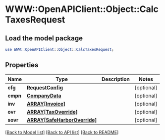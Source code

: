 # WWW::OpenAPIClient::Object::CalcTaxesRequest

## Load the model package
```perl
use WWW::OpenAPIClient::Object::CalcTaxesRequest;
```

## Properties
Name | Type | Description | Notes
------------ | ------------- | ------------- | -------------
**cfg** | [**RequestConfig**](RequestConfig.md) |  | [optional] 
**cmpn** | [**CompanyData**](CompanyData.md) |  | [optional] 
**inv** | [**ARRAY[Invoice]**](Invoice.md) |  | [optional] 
**ovr** | [**ARRAY[TaxOverride]**](TaxOverride.md) |  | [optional] 
**sovr** | [**ARRAY[SafeHarborOverride]**](SafeHarborOverride.md) |  | [optional] 

[[Back to Model list]](../README.md#documentation-for-models) [[Back to API list]](../README.md#documentation-for-api-endpoints) [[Back to README]](../README.md)


